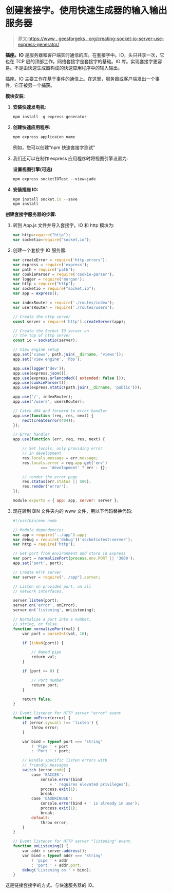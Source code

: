 # 创建套接字。使用快速生成器的输入输出服务器

> 原文:[https://www . geesforgeks . org/creating-socket-io-server-use-express-generator/](https://www.geeksforgeeks.org/creating-socket-io-server-using-express-generator/)

**插座。IO** 是服务器和客户端实时通信的库。在套接字中。IO，头只共享一次，它也在 TCP 层的顶部工作。网络套接字是套接字的基础。IO 库。实现套接字更容易。不是由快速生成器构成的快速应用程序中的输入输出。

插座。IO 主要工作在基于事件的通信上。在这里，服务器或客户端发出一个事件，它正被另一个捕获。

**模块安装:**

1.  **安装快速发电机:**

    ```js
    npm install -g express-generator
    ```

2.  **创建快速应用程序:**

    ```js
    npm express applicaion_name
    ```

    例如，您可以创建“npm 快速套接字测试”

3.  我们还可以在制作 express 应用程序时将视图引擎设置为:

    **设置视图引擎(可选)**

    ```js
    npm express socketIOTest --view=jade
    ```

4.  **安装插座 IO:**

    ```js
    npm install socket.io --save
    npm install
    ```

**创建套接字服务器的步骤:**

1.  转到 App.js 文件并导入套接字。IO 和 http 模块为:

    ```js
    var http=require("http");
    var socketio=require("socket.io");

    ```

2.  创建一个套接字 IO 服务器:

    ```js
    var createError = require('http-errors');
    var express = require('express');
    var path = require('path');
    var cookieParser = require('cookie-parser');
    var logger = require('morgan');
    var http = require("http");
    var socketio = require("socket.io");
    var app = express();

    var indexRouter = require('./routes/index');
    var usersRouter = require('./routes/users');

    // Create the http server
    const server = require('http').createServer(app);

    // Create the Socket IO server on 
    // the top of http server
    const io = socketio(server);

    // View engine setup
    app.set('views', path.join(__dirname, 'views'));
    app.set('view engine', 'hbs');

    app.use(logger('dev'));
    app.use(express.json());
    app.use(express.urlencoded({ extended: false }));
    app.use(cookieParser());
    app.use(express.static(path.join(__dirname, 'public')));

    app.use('/', indexRouter);
    app.use('/users', usersRouter);

    // Catch 404 and forward to error handler
    app.use(function (req, res, next) {
        next(createError(404));
    });

    // Error handler
    app.use(function (err, req, res, next) {

        // Set locals, only providing error
        // in development
        res.locals.message = err.message;
        res.locals.error = req.app.get('env') 
                === 'development' ? err : {};

        // render the error page
        res.status(err.status || 500);
        res.render('error');
    });

    module.exports = { app: app, server: server };
    ```

3.  现在转到 BIN 文件夹内的 www 文件，用以下代码替换代码:

    ```js
    #!/usr/bin/env node

    // Module dependencies
    var app = require('../app').app;
    var debug = require('debug')('socketiotest:server');
    var http = require('http');

    // Get port from environment and store in Express
    var port = normalizePort(process.env.PORT || '3000');
    app.set('port', port);

    // Create HTTP server
    var server = require("../app").server;

    // Listen on provided port, on all
    // network interfaces.

    server.listen(port);
    server.on('error', onError);
    server.on('listening', onListening);

    // Normalize a port into a number,
    // string, or false.
    function normalizePort(val) {
        var port = parseInt(val, 10);

        if (isNaN(port)) {

            // Named pipe
            return val;
        }

        if (port >= 0) {

            // Port number
            return port;
        }

        return false;
    }

    // Event listener for HTTP server "error" event
    function onError(error) {
        if (error.syscall !== 'listen') {
            throw error;
        }

        var bind = typeof port === 'string'
            ? 'Pipe ' + port
            : 'Port ' + port;

        // Handle specific listen errors with
        // friendly messages
        switch (error.code) {
            case 'EACCES':
                console.error(bind 
                    + ' requires elevated privileges');
                process.exit(1);
                break;
            case 'EADDRINUSE':
                console.error(bind + ' is already in use');
                process.exit(1);
                break;
            default:
                throw error;
        }
    }

    // Event listener for HTTP server "listening" event.
    function onListening() {
        var addr = server.address();
        var bind = typeof addr === 'string'
            ? 'pipe ' + addr
            : 'port ' + addr.port;
        debug('Listening on ' + bind);
    }
    ```

这是链接套接字的方式。与快速服务器的 IO。